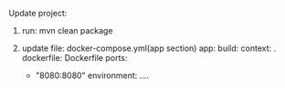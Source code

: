 Update project:
1) run:
   mvn clean package
   
3) update file: docker-compose.yml(app section)
app:
    build:
      context: .
      dockerfile: Dockerfile
    ports:
      - "8080:8080"
    environment:
      ....


  
